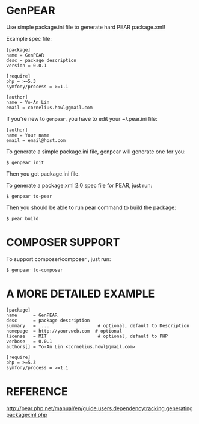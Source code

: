 GenPEAR
=======
Use simple package.ini file to generate hard PEAR package.xml!

Example spec file:

    [package]
    name = GenPEAR
    desc = package description
    version = 0.0.1

    [require]
    php = >=5.3
    symfony/process = >=1.1

    [author]
    name = Yo-An Lin
    email = cornelius.howl@gmail.com


If you're new to `genpear`, you have to edit your ~/.pear.ini file:

    [author]
    name = Your name
    email = email@host.com

To generate a simple package.ini file, genpear will generate one for you:

    $ genpear init

Then you got package.ini file.

To generate a package.xml 2.0 spec file for PEAR, just run:

    $ genpear to-pear

Then you should be able to run pear command to build the package:

    $ pear build

COMPOSER SUPPORT
================
To support composer/composer , just run:

    $ genpear to-composer

A MORE DETAILED EXAMPLE
========================

    [package]
    name      = GenPEAR
    desc      = package description
    summary   = ....                  # optional, default to Description
    homepage  = http://your.web.com  # optional
    license   = MIT                   # optional, default to PHP
    verbose   = 0.0.1
    authors[] = Yo-An Lin <cornelius.howl@gmail.com>

    [require]
    php = >=5.3
    symfony/process = >=1.1


REFERENCE
=========
http://pear.php.net/manual/en/guide.users.dependencytracking.generatingpackagexml.php
